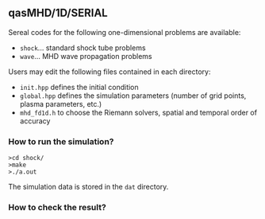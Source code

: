 ## qasMHD/1D/SERIAL
Sereal codes for the following one-dimensional problems are available:
- `shock`... standard shock tube problems
- `wave`... MHD wave propagation problems

Users may edit the following files contained in each directory:
- `init.hpp` defines the initial condition
- `global.hpp` defines the simulation parameters (number of grid points, plasma parameters, etc.)
- `mhd_fd1d.h` to choose the Riemann solvers, spatial and temporal order of accuracy

### How to run the simulation?
```
>cd shock/
>make
>./a.out
```

The simulation data is stored in the `dat` directory.

### How to check the result?
